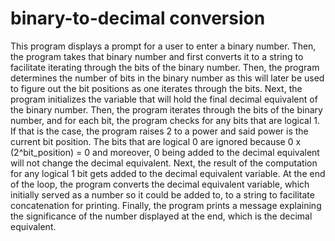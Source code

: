 # binary-to-decimal conversion
This program displays a prompt for a user to enter a binary number.  Then, the program takes that binary number and first converts it to a string to facilitate iterating through the bits of the binary number.  Then, the program determines the number of bits in the binary number as this will later be used to figure out the bit positions as one iterates through the bits.  Next, the program initializes the variable that will hold the final decimal equivalent of the binary number.  Then, the program iterates through the bits of the binary number, and for each bit, the program checks for any bits that are logical 1.  If that is the case, the program raises 2 to a power and said power is the current bit position.  The bits that are logical 0 are ignored because 0 x (2^bit_position) = 0 and moreover, 0 being added to the decimal equivalent will not change the decimal equivalent.  Next, the result of the computation for any logical 1 bit gets added to the decimal equivalent variable.  At the end of the loop, the program converts the decimal equivalent variable, which initially served as a number so it could be added to, to a string to facilitate concatenation for printing.  Finally, the program prints a message explaining the significance of the number displayed at the end, which is the decimal equivalent.     
